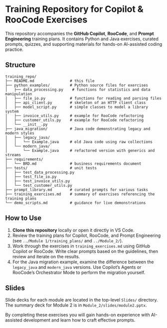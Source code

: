 # Training Repository for Copilot & RooCode Exercises

This repository accompanies the **GitHub Copilot**, **RooCode**, and **Prompt Engineering** training plans. It contains Python and Java exercises, curated prompts, quizzes, and supporting materials for hands-on AI-assisted coding practice.

## Structure

```
training_repo/
├── README.md                # this file
├── python_examples/         # Python source files for exercises
│   ├── data_processing.py    # functions for statistics and data manipulation
│   ├── file_io.py           # functions for reading and parsing files
│   ├── api_client.py        # skeleton of an HTTP client class
│   ├── model_script.py      # simple classes to model a library system
│   ├── invoice_utils.py     # example for RooCode refactoring
│   ├── customer_utils.py    # example for RooCode refactoring
│   └── __init__.py
├── java_migration/          # Java code demonstrating legacy and modern styles
│   ├── legacy_java/
│   │   └── Example.java     # old Java code using raw collections
│   └── modern_java/
│       └── Example.java     # refactored version with generics and streams
├── requirements/
│   └── BRD.md               # business requirements document
├── tests/                   # unit tests
│   ├── test_data_processing.py
│   ├── test_file_io.py
│   ├── test_invoice_utils.py
│   └── test_customer_utils.py
├── prompt_library.md        # curated prompts for various tasks
├── training_exercises.md    # summary of exercises referencing the training plans
└── demo_scripts.md          # guidance for live demonstrations
```

## How to Use

1. **Clone this repository** locally or open it directly in VS Code.
2. Review the training plans for Copilot, RooCode, and Prompt Engineering (see `../Module 1/training_plans/` and `../Module_2/`).
3. Work through the exercises in `training_exercises.md` using GitHub Copilot or RooCode. Write clear prompts based on the guidelines, then review and iterate on the results.
4. For the Java migration example, examine the difference between the `legacy_java` and `modern_java` versions. Use Copilot’s Agents or RooCode’s Orchestrator Mode to perform the migration yourself.

## Slides

Slide decks for each module are located in the top-level `Slides/` directory. The summary deck for Module 2 is in `Module_2/slides/module2.pptx`.

By completing these exercises you will gain hands-on experience with AI-assisted development and learn how to craft effective prompts.